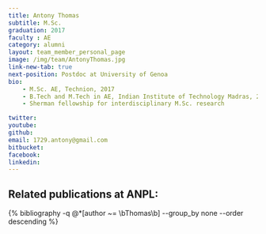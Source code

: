 ```yaml
---
title: Antony Thomas
subtitle: M.Sc. 
graduation: 2017
faculty : AE
category: alumni
layout: team_member_personal_page
image: /img/team/AntonyThomas.jpg
link-new-tab: true
next-position: Postdoc at University of Genoa
bio:
    - M.Sc. AE, Technion, 2017
    - B.Tech and M.Tech in AE, Indian Institute of Technology Madras, 2014
    - Sherman fellowship for interdisciplinary M.Sc. research

twitter: 
youtube: 
github: 
email: 1729.antony@gmail.com
bitbucket: 
facebook: 
linkedin:
---
```


## Related publications at ANPL:

{% bibliography -q @*[author ~= \bThomas\b] --group_by none --order descending %}
